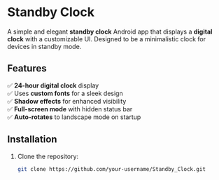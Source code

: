# Standby Clock  

A simple and elegant **standby clock** Android app that displays a **digital clock** with a customizable UI. Designed to be a minimalistic clock for devices in standby mode.  

## Features  
✅ **24-hour digital clock** display  
✅ Uses **custom fonts** for a sleek design  
✅ **Shadow effects** for enhanced visibility  
✅ **Full-screen mode** with hidden status bar  
✅ **Auto-rotates** to landscape mode on startup  

## Installation  
1. Clone the repository:  
   ```bash
   git clone https://github.com/your-username/Standby_Clock.git
